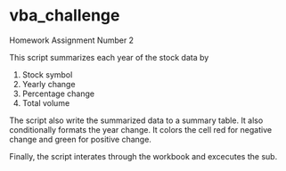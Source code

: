 # vba_challenge
Homework Assignment Number 2

This script summarizes each year of the stock data by 
  1. Stock symbol
  2. Yearly change
  3. Percentage change
  4. Total volume
  
  The script also write the summarized data to a summary table. It also conditionally formats the year change. It colors the cell red for negative change and green for positive change.
  
Finally, the script interates through the workbook and excecutes the sub.

